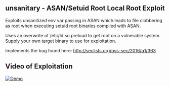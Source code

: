## unsanitary - ASAN/Setuid Root Local Root Exploit

Exploits unsanitized env var passing in ASAN which leads to file clobbering as root when executing setuid root binaries compiled with ASAN.

Uses an overwrite of /etc/ld.so.preload to get root on a vulnerable system. Supply your own target binary to use for exploitation.

Implements the bug found here: http://seclists.org/oss-sec/2016/q1/363

## Video of Exploitation   

[![Demo](http://img.youtube.com/vi/jhSIm3auQMk/0.jpg)](http://www.youtube.com/watch?v=jhSIm3auQMk "unsanitary")
